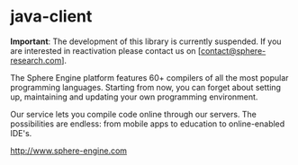 # java-client

**Important**: The development of this library is currently suspended. If you are interested in reactivation please contact us on [contact@sphere-research.com].
<!--[![Build Status](https://travis-ci.org/sphere-engine/java-client.svg?branch=master)](https://travis-ci.org/sphere-engine/java-client)-->

The Sphere Engine platform features 60+ compilers of all the most popular programming languages. Starting from now, you can forget about setting up, maintaining and updating your own programming environment.

Our service lets you compile code online through our servers. The possibilities are endless: from mobile apps to education to online-enabled IDE's.

http://www.sphere-engine.com
